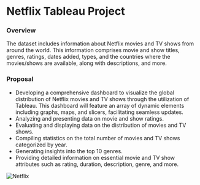# Netflix Tableau Project

### Overview
The dataset includes information about Netflix movies and TV shows from around the world. This information comprises movie and show titles, genres, ratings, dates added, types, and the countries where the movies/shows are available, along with descriptions, and more.

### Proposal 
* Developing a comprehensive dashboard to visualize the global distribution of Netflix movies and TV shows through the utilization of Tableau. This dashboard will feature an array of dynamic elements including graphs, maps, and slicers, facilitating seamless updates.
* Analyzing and presenting data on movie and show ratings.
* Evaluating and displaying data on the distribution of movies and TV shows.
* Compiling statistics on the total number of movies and TV shows categorized by year.
* Generating insights into the top 10 genres.
* Providing detailed information on essential movie and TV show attributes such as rating, duration, description, genre, and more.
  
![Netflix](https://github.com/Miamac1506/Netflix_Tableau/assets/145936074/ded74493-6f6d-46bc-b4da-9804f960adb7)
